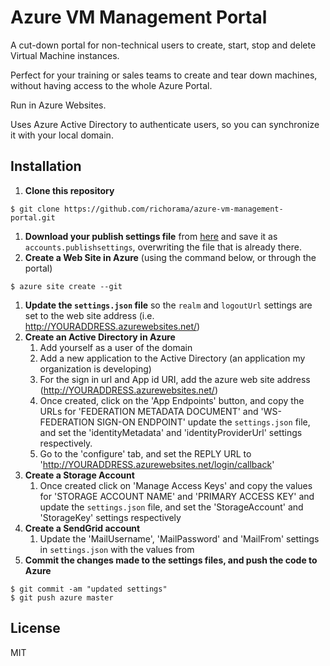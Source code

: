 # Azure VM Management Portal

A cut-down portal for non-technical users to create, start, stop and delete Virtual Machine instances.

Perfect for your training or sales teams to create and tear down machines, without having access to the whole Azure Portal.

Run in Azure Websites.

Uses Azure Active Directory to authenticate users, so you can synchronize it with your local domain.

## Installation

1. __Clone this repository__

```
$ git clone https://github.com/richorama/azure-vm-management-portal.git

```

1. __Download your publish settings file__ from [here](http://go.microsoft.com/fwlink/?LinkId=254432) and save it as `accounts.publishsettings`, overwriting the file that is already there.
1. __Create a Web Site in Azure__ (using the command below, or through the portal)

```
$ azure site create --git
```

1. __Update the `settings.json` file__ so the `realm` and `logoutUrl` settings are set to the web site address (i.e. http://YOURADDRESS.azurewebsites.net/)
1. __Create an Active Directory in Azure__
	1. Add yourself as a user of the domain
	1. Add a new application to the Active Directory (an application my organization is developing)
	1. For the sign in url and App id URI, add the azure web site address (http://YOURADDRESS.azurewebsites.net/)
	1. Once created, click on the 'App Endpoints' button, and copy the URLs for 'FEDERATION METADATA DOCUMENT' and 'WS-FEDERATION SIGN-ON ENDPOINT' update the `settings.json` file, and set the 'identityMetadata' and 'identityProviderUrl' settings respectively.
	1. Go to the 'configure' tab, and set the REPLY URL to 'http://YOURADDRESS.azurewebsites.net/login/callback'
1. __Create a Storage Account__
	1. Once created click on 'Manage Access Keys' and copy the values for 'STORAGE ACCOUNT NAME' and 'PRIMARY ACCESS KEY' and update the `settings.json` file, and set the 'StorageAccount' and 'StorageKey' settings respectively
1. __Create a SendGrid account__
	1. Update the 'MailUsername', 'MailPassword' and 'MailFrom' settings in `settings.json` with the values from 
1. __Commit the changes made to the settings files, and push the code to Azure__

```
$ git commit -am "updated settings"
$ git push azure master
```

## License

MIT